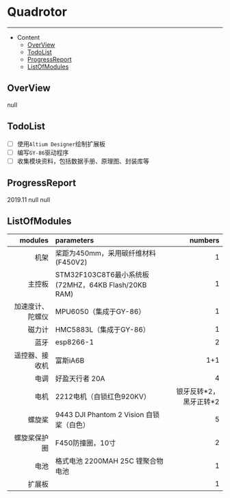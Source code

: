 # Quadrotor
---
* Content
  * [OverView](#overview)
  * [TodoList](#todolist)
  * [ProgressReport](#progressreport)
  * [ListOfModules](#listofmodules)

## OverView
null

## TodoList
- [ ] 使用`Altium Designer`绘制扩展板
- [ ] 编写`GY-86`驱动程序
- [ ] 收集模块资料，包括数据手册、原理图、封装库等

## ProgressReport
2019.11 null
  null

## ListOfModules
| modules | parameters | numbers |
| -------:|:---------- | --------: |
|机架| 桨距为450mm，采用碳纤维材料 (F450V2) |1|
| 主控板 | STM32F103C8T6最小系统板(72MHZ，64KB Flash/20KB RAM)|1|
| 加速度计、陀螺仪 | MPU6050（集成于GY-86）|1|
|磁力计|HMC5883L（集成于GY-86）|1|
|蓝牙|esp8266-1|2|
|遥控器、接收机|富斯iA6B|1+1|
|电调|好盈天行者 20A|4|
|电机|2212电机（自锁红色920KV）|银牙反转\*2，黑牙正转\*2|
|螺旋桨|9443 DJI Phantom 2 Vision 自锁桨（白色）|5|
|螺旋桨保护圈|F450防撞圈，10寸|2|
|电池|格式电池 2200MAH 25C 锂聚合物电池|1|
|扩展板|  |1|
